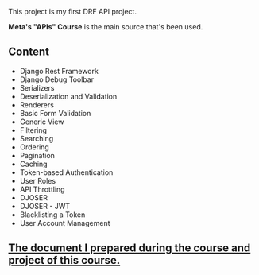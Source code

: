 ﻿This project is my first DRF API project.

**Meta's "APIs" Course** is the main source that's been used.

## Content

- Django Rest Framework
- Django Debug Toolbar
- Serializers
- Deserialization and Validation
- Renderers
- Basic Form Validation
- Generic View
- Filtering
- Searching
- Ordering
- Pagination
- Caching
- Token-based Authentication
- User Roles
- API Throttling
- DJOSER
- DJOSER - JWT
- Blacklisting a Token
- User Account Management

## [The document I prepared during the course and project of this course.](https://docs.google.com/document/d/1bBH0Zr5Yac92xMu5oSh8WFMO0FpOJwYQ/edit?usp=sharing&ouid=118310076427750594106&rtpof=true&sd=true)

